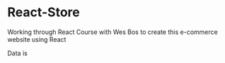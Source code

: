# React-Store

Working through React Course with Wes Bos to create this e-commerce website using React

Data is 